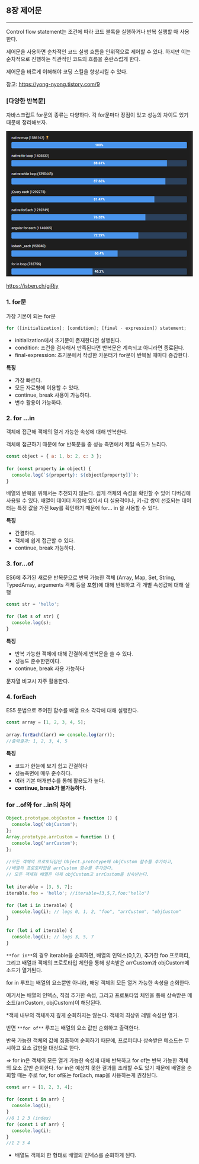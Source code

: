 ## 8장 제어문

---

Control flow statement는 조건에 따라 코드 블록을 실행하거나 반복 실행할 때 사용한다.

제어문을 사용하면 순차적인 코드 실행 흐름을 인위적으로 제어할 수 있다. 하지만 이는 순차적으로 진행하는 직관적인 코드의 흐름을 혼란스럽게 한다.

제어문을 바르게 이해해야 코딩 스킬을 향상시킬 수 있다.

참고: https://yong-nyong.tistory.com/9

### [다양한 반복문]

자바스크립트 for문의 종류는 다양하다. 각 for문마다 장점이 있고 성능의 차이도 있기 때문에 정리해보자.

![poster](./section8.png)

https://jsben.ch/giRjy

### 1. for문

가장 기본이 되는 for문

```jsx
for ([initialization]; [condition]; [final - expression]) statement;
```

- initialization에서 초기문이 존재한다면 실행된다.
- condition: 조건을 검사해서 만족된다면 반복문은 계속되고 아니라면 종료된다.
- final-expression: 초기문에서 작성한 카운터가 for문이 반복될 때마다 증감한다.

**특징**

- 가장 빠르다.
- 모든 자료형에 이용할 수 있다.
- continue, break 사용이 가능하다.
- 변수 활용이 가능하다.

### 2. for …in

객체에 접근해 객체의 열거 가능한 속성에 대해 반복한다.

객체에 접근하기 때문에 for 반복문들 중 성능 측면에서 제일 속도가 느리다.

```jsx
const object = { a: 1, b: 2, c: 3 };

for (const property in object) {
  console.log(`${property}: ${object[property]}`);
}
```

배열의 반복을 위해서는 추천되지 않는다. 쉽게 객체의 속성을 확인할 수 있어 디버깅에 사용될 수 있다. 배열이 데이터 저장에 있어서 더 실용적이나, 키-값 쌍이 선호되는 데이터는 특정 값을 가진 key를 확인하기 때문에 for… in 을 사용할 수 있다.

**특징**

- 간결하다.
- 객체에 쉽게 접근할 수 있다.
- continue, break 가능하다.

### 3. for…of

ES6에 추가된 새로운 반복문으로 반복 가능한 객체 (Array, Map, Set, String, TypedArray, arguments 객체 등을 포함)에 대해 반복하고 각 개별 속성값에 대해 실행

```jsx
const str = 'hello';

for (let s of str) {
  console.log(s);
}
```

**특징**

- 반복 가능한 객체에 대해 간결하게 반복문을 쓸 수 있다.
- 성능도 준수한편이다.
- continue, break 사용 가능하다

문자열 비교시 자주 활용한다.

### 4. forEach

ES5 문법으로 주어진 함수를 배열 요소 각각에 대해 실행한다.

```jsx
const array = [1, 2, 3, 4, 5];

array.forEach((arr) => console.log(arr));
//출력결과: 1, 2, 3, 4, 5
```

**특징**

- 코드가 한눈에 보기 쉽고 간결하다
- 성능측면에 매우 준수하다.
- 여러 기본 매개변수를 통해 활용도가 높다.
- **continue, break가 불가능하다.**

### for ..of와 for ..in의 차이

```jsx
Object.prototype.objCustom = function () {
  console.log('objCustom');
};
Array.prototype.arrCustom = function () {
  console.log('arrCustom');
};

//모든 객체의 프로토타입인 Object.prototype에 objCustom 함수를 추가하고,
//배열의 프로토타입을 arrCustom 함수를 추가한다.
// 모든 객체와 배열은 이제 objCustom고 arrCustom을 상속받는다.

let iterable = [3, 5, 7];
iterable.foo = 'hello'; //iterable=[3,5,7,foo:"hello"]

for (let i in iterable) {
  console.log(i); // logs 0, 1, 2, "foo", "arrCustom", "objCustom"
}

for (let i of iterable) {
  console.log(i); // logs 3, 5, 7
}
```

`**for in**`의 경우 iterable을 순회하면, 배열의 인덱스(0,1,2), 추가한 foo 프로퍼티, 그리고 배열과 객체의 프로토타입 체인을 통해 상속받은 arrCustom과 objCustom메소드가 열거된다.

for in 루프는 배열의 요소뿐만 아니라, 해당 객체의 모든 열거 가능한 속성을 순회한다.

여기서는 배열의 인덱스, 직접 추가한 속성, 그리고 프로토타입 체인을 통해 상속받은 메소드(arrCustom, objCustom)이 해당된다.

\*객체 내부의 객체까지 깊게 순회하지는 않는다. 객체의 최상위 레벨 속성만 열거.

반면 `**for of**` 루프는 배열의 요소 값만 순회하고 출력한다.

반복 가능한 객체의 값에 집중하여 순회하기 때문에, 프로퍼티나 상속받은 메소드는 무시하고 요소 값만을 대상으로 한다.

⇒ for in은 객체의 모든 열거 가능한 속성에 대해 반복하고 for of는 반복 가능한 객체의 요소 값만 순회한다. for in은 예상치 못한 결과를 초래할 수도 있기 때문에 배열을 순회할 때는 주로 for, for of또는 forEach, map을 사용하는게 권장된다.

```jsx
const arr = [1, 2, 3, 4];

for (const i in arr) {
  console.log(i);
}
//0 1 2 3 (index)
for (const i of arr) {
  console.log(i);
}
//1 2 3 4
```

- 배열도 객체의 한 형태로 배열의 인덱스를 순회하게 된다.

